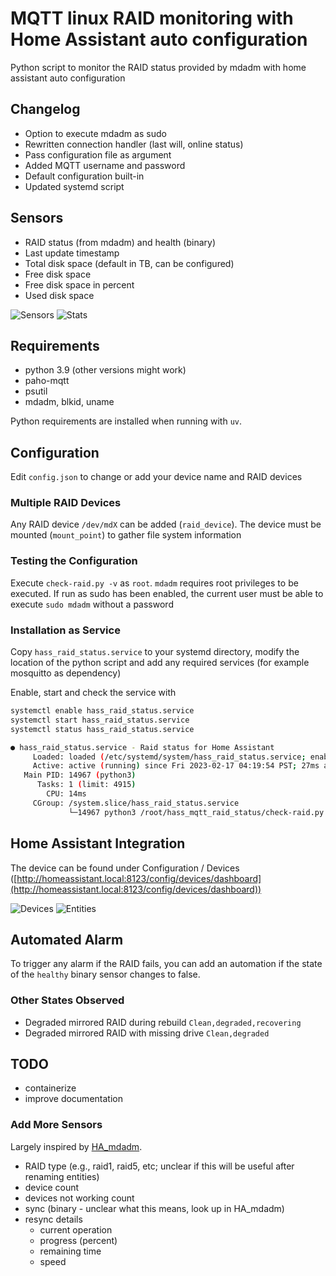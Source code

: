 # MQTT linux RAID monitoring with Home Assistant auto configuration

Python script to monitor the RAID status provided by mdadm with home assistant auto configuration

## Changelog

  - Option to execute mdadm as sudo
  - Rewritten connection handler (last will, online status)
  - Pass configuration file as argument
  - Added MQTT username and password
  - Default configuration built-in
  - Updated systemd script

## Sensors

 - RAID status (from mdadm) and health (binary)
 - Last update timestamp
 - Total disk space (default in TB, can be configured)
 - Free disk space
 - Free disk space in percent
 - Used disk space
 
 ![Sensors](https://raw.githubusercontent.com/sascha432/hass_mqtt_raid_status/master/sensors.png)
 ![Stats](https://raw.githubusercontent.com/sascha432/hass_mqtt_raid_status/master/stats.png)

## Requirements

- python 3.9 (other versions might work)
- paho-mqtt
- psutil
- mdadm, blkid, uname

Python requirements are installed when running with `uv`.

## Configuration

Edit `config.json` to change or add your device name and RAID devices

### Multiple RAID Devices

Any RAID device `/dev/mdX` can be added (`raid_device`). The device must be mounted (`mount_point`) to gather file system information

### Testing the Configuration

Execute `check-raid.py -v` as `root`. `mdadm` requires root privileges to be executed. If run as sudo has been enabled, the current user must be able to execute `sudo mdadm` without a password

### Installation as Service

Copy `hass_raid_status.service` to your systemd directory, modify the location of the python script and add any required services (for example mosquitto as dependency)

Enable, start and check the service with
```sh
systemctl enable hass_raid_status.service
systemctl start hass_raid_status.service
systemctl status hass_raid_status.service

● hass_raid_status.service - Raid status for Home Assistant
     Loaded: loaded (/etc/systemd/system/hass_raid_status.service; enabled; vendor preset: enabled)
     Active: active (running) since Fri 2023-02-17 04:19:54 PST; 27ms ago
   Main PID: 14967 (python3)
      Tasks: 1 (limit: 4915)
        CPU: 14ms
     CGroup: /system.slice/hass_raid_status.service
             └─14967 python3 /root/hass_mqtt_raid_status/check-raid.py

```

## Home Assistant Integration

The device can be found under Configuration / Devices ([http://homeassistant.local:8123/config/devices/dashboard](http://homeassistant.local:8123/config/devices/dashboard))

![Devices](https://raw.githubusercontent.com/sascha432/hass_mqtt_raid_status/master/device.png)
![Entities](https://raw.githubusercontent.com/sascha432/hass_mqtt_raid_status/master/entities.png)

## Automated Alarm

To trigger any alarm if the RAID fails, you can add an automation if the state of the `healthy` binary sensor changes to false.

### Other States Observed

- Degraded mirrored RAID during rebuild `Clean,degraded,recovering`
- Degraded mirrored RAID with missing drive `Clean,degraded`

## TODO
- containerize
- improve documentation
### Add More Sensors
Largely inspired by [HA_mdadm](https://github.com/LorenzoVasi/HA_mdadm).

- RAID type (e.g., raid1, raid5, etc; unclear if this will be useful after renaming entities)
- device count
- devices not working count
- sync (binary - unclear what this means, look up in HA_mdadm)
- resync details
  - current operation
  - progress (percent)
  - remaining time
  - speed
